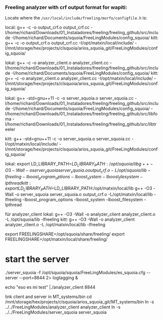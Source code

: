 ### Freeling analyzer with crf output format for wapiti:

Locate where the `/usr/local/include/freeling/morfo/configfile.h` is:

 local:
g++ -c -o output_crf.o output_crf.cc -I/home/richard/Downloads/01_Instaladores/freeling/freeling_github/src/include -I/home/richard/Documents/squoia/FreeLingModules/config_squoia/
 kitt:
g++ -c -o output_crf.o output_crf.cc -I/opt/matxin/local/include/ -I/mnt/storage/hex/projects/clsquoia/arios_squoia_git/FreeLingModules/config_squoia/


lokal:
g++ -c -o analyzer_client.o analyzer_client.cc -I/home/richard/Downloads/01_Instaladores/freeling/freeling_github/src/include -I/home/richard/Documents/squoia/FreeLingModules/config_squoia/ 
kitt:
g++ -c -o analyzer_client.o analyzer_client.cc -I/opt/matxin/local/include/ -I/mnt/storage/hex/projects/clsquoia/arios_squoia_git/FreeLingModules/config_squoia/

lokal:
g++ -std=gnu++11 -c  -o server_squoia.o server_squoia.cc -I/home/richard/Downloads/01_Instaladores/freeling/freeling_github/src/include -I/home/richard/Documents/squoia/FreeLingModules/config_squoia/ -I/home/richard/Downloads/01_Instaladores/freeling/freeling_github/src/libfoma -I/home/richard/Downloads/01_Instaladores/freeling/freeling_github/src/libtreeler

kitt:
g++ -std=gnu++11 -c  -o server_squoia.o server_squoia.cc -I/opt/matxin/local/include/ -I/mnt/storage/hex/projects/clsquoia/arios_squoia_git/FreeLingModules/config_squoia/

lokal:
export LD_LIBRARY_PATH=$LD_LIBRARY_PATH:/opt/squoia/lib
g++ -O3 -Wall -o server_squoia server_squoia.o output_crf.o -L/opt/squoia/lib -lfreeling -lboost_program_options -lboost_system -lboost_filesystem -lpthread 
kitt:
export LD_LIBRARY_PATH=$LD_LIBRARY_PATH:/opt/matxin/local/lib
g++ -O3 -Wall -o server_squoia server_squoia.o output_crf.o -L/opt/matxin/local/lib -lfreeling -lboost_program_options -lboost_system -lboost_filesystem -lpthread 



für analyzer_client
lokal:
g++ -O3 -Wall -o analyzer_client analyzer_client.o -L /opt/squoia/lib -lfreeling
kitt:
g++ -O3 -Wall -o analyzer_client analyzer_client.o -L /opt/matxin/local/lib -lfreeling


export FREELINGSHARE=/opt/squoia/share/freeling/
export FREELINGSHARE=/opt/matxin/local/share/freeling/

# start the server
./server_squoia -f /opt/squoia/squoia/FreeLingModules/es_squoia.cfg  --server --port=8844 2> logtagging &

echo "eso  es mi test" |./analyzer_client 8844 

link client and server in MT_systems/bin
cd /mnt/storage/hex/projects/clsquoia/arios_squoia_git/MT_systems/bin
ln -s ../../FreeLingModules/analyzer_client analyzer_client
ln -s ../../FreeLingModules/server_squoia server_squoia




